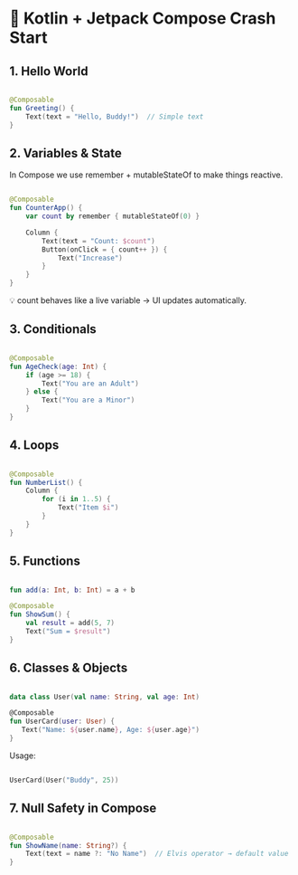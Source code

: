 <h1> 🚀 Kotlin + Jetpack Compose Crash Start</h1>

<h2>1. Hello World</h2>

```kotlin

@Composable
fun Greeting() {
    Text(text = "Hello, Buddy!")  // Simple text
}

```

<h2> 2. Variables & State </h2>

In Compose we use remember + mutableStateOf to make things reactive.

```kotlin

@Composable
fun CounterApp() {
    var count by remember { mutableStateOf(0) }

    Column {
        Text(text = "Count: $count")
        Button(onClick = { count++ }) {
            Text("Increase")
        }
    }
}

```

💡 count behaves like a live variable → UI updates automatically.

<h2> 3. Conditionals </h2>

```kotlin

@Composable
fun AgeCheck(age: Int) {
    if (age >= 18) {
        Text("You are an Adult")
    } else {
        Text("You are a Minor")
    }
}

```

<h2>4. Loops</h2>

```kotlin

@Composable
fun NumberList() {
    Column {
        for (i in 1..5) {
            Text("Item $i")
        }
    }
}

```

<h2> 5. Functions </h2>

```kotlin

fun add(a: Int, b: Int) = a + b

@Composable
fun ShowSum() {
    val result = add(5, 7)
    Text("Sum = $result")
}

```

<h2> 6. Classes & Objects </h2>

 ```kotlin

data class User(val name: String, val age: Int)

@Composable
fun UserCard(user: User) {
    Text("Name: ${user.name}, Age: ${user.age}")
}

```

Usage:

```kotlin

UserCard(User("Buddy", 25))

```

<h2> 7. Null Safety in Compose </h2>

```kotlin

@Composable
fun ShowName(name: String?) {
    Text(text = name ?: "No Name")  // Elvis operator → default value
}

```
